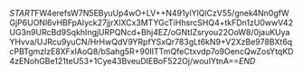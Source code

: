 $START$FW4erefsW7N5EByuUp4wO+LV++N491ylYlQlCzV55/gnek4Nn0gfWGjP6UONl6vHBFpAIyck27jjrXlXCx3MTYGcTiHhsrcSHQ4+tkFDn1zU0wwV42UG3n9URcBd9SqkhIngjURPQNcd+Bhj4EZ/oGNtIZsryou22OoW8/0jauKUyaYHvva/UJRcu9yuCN/HrHwQdV9YRpfYSxQr783gLt6kN9+V2XzBe978BXt6qcPBTgmzlzE8XFxIAoQ8/bSahg5R+90IITTmQfeCtxvdp7o9OencQwZosYtqKD4zENohGBe121teU53+1Cye43BveuDIEBoF522Oj/wouIYtnA==$END$